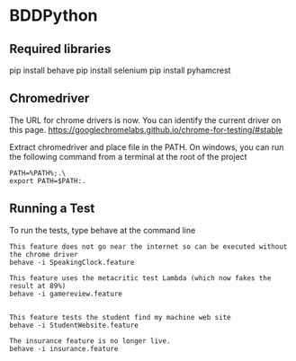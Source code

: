 # BDDPython

## Required libraries
pip install behave
pip install selenium
pip install pyhamcrest

## Chromedriver

The URL for chrome drivers is now. You can identify the current driver on this page.
https://googlechromelabs.github.io/chrome-for-testing/#stable

Extract chromedriver and place file in the PATH. On windows, you can run the following command from a terminal at the root of the project

```
PATH=%PATH%;.\
export PATH=$PATH:.
```

## Running a Test
To run the tests, type behave at the command line

```
This feature does not go near the internet so can be executed without the chrome driver
behave -i SpeakingClock.feature

This feature uses the metacritic test Lambda (which now fakes the result at 89%)
behave -i gamereview.feature


This feature tests the student find my machine web site
behave -i StudentWebsite.feature

The insurance feature is no longer live.
behave -i insurance.feature

```
